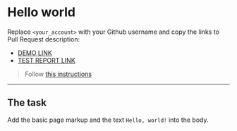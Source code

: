 # Hello world
Replace `<your_account>` with your Github username and copy the links to Pull Request description:
- [DEMO LINK](https://ataerdogan.github.io/layout_hello-world/)
- [TEST REPORT LINK](https://ataerdogan.github.io/layout_hello-world/report/html_report/)

> Follow [this instructions](https://mate-academy.github.io/layout_task-guideline/#how-to-solve-the-layout-tasks-on-github)
___

## The task 
Add the basic page markup and the text `Hello, world!` into the body.
